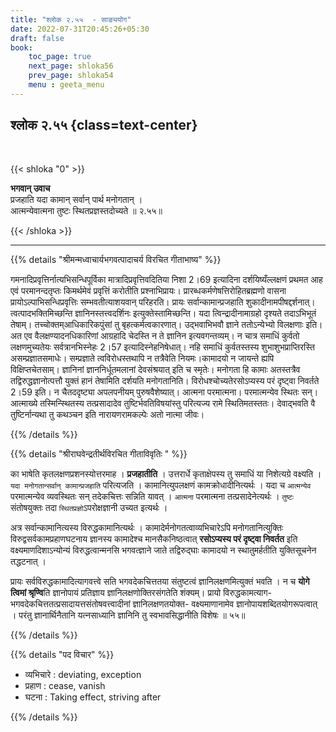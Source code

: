 ```yaml
---
title: "श्लोक २.५५  - साङ्ययोग"
date: 2022-07-31T20:45:26+05:30
draft: false
book:
    toc_page: true
    next_page: shloka56
    prev_page: shloka54
    menu : geeta_menu
---
```




## श्लोक २.५५ {class=text-center}

<br/>

{{< shloka  "0"  >}}  

**भगवान् उवाच**   
प्रजहाति यदा कामान् सर्वान् पार्थ मनोगतान् ।   
आत्मन्येवात्मना तुष्टः स्थितप्रज्ञस्तदोच्यते ॥ २.५५॥   

{{< /shloka >}}

---


{{% details "श्रीमन्मध्वाचार्यभगवत्पादाचर्य विरचित  गीताभाष्य" %}}

गमनादिप्रवृत्तिर्नात्यभिसन्धिपूर्विका मात्रादिप्रवृत्तिवदितिया निशा 2।69 इत्यादिना दर्शयिष्यँल्लक्षणं प्रथमत आह एवं परमानन्दतृप्तः किमर्थमेवं प्रवृत्तिं करोतीति प्रश्नाभिप्रायः। प्रारब्धकर्मणेषत्तिरोहितब्रह्मणो वासना प्रायोऽल्पाभिसन्धिप्रवृत्तिः सम्भवतीत्याशयवान् परिहरति। प्रायः सर्वान्कामान्प्रजहाति शुकादीनामपीषद्दर्शनात्।त्वत्पादभक्तिमिच्छन्ति ज्ञानिनस्तत्त्वदर्शिनः इत्युक्तेस्तामिच्छन्ति। यदा त्विन्द्रादीनामाग्रहो दृश्यते तदाऽभिभूतं तेषाम्। तच्चोक्तम्आधिकारिकपुंसां तु बृहत्कर्मत्वकारणात्। उद्भवाभिभवौ ज्ञाने ततोऽन्येभ्यो विलक्षणाः इति। अत एव वैलक्षण्यादनधिकारिणां आग्रहादि चेदस्ति न ते ज्ञानिन इत्यवगन्तव्यम्।
न चात्र समाधिं कुर्वतो लक्षणमुच्यतेयः सर्वत्रानभिस्नेहः 2।57 इत्यादिस्नेहनिषेधात्। नहि समाधिं कुर्वतस्तस्य शुभाशुभप्राप्तिरस्ति असम्प्रज्ञातसमाधेः। सम्प्रज्ञाते त्वविरोधस्तथापि न तत्रैवेति नियमः।कामादयो न जायन्ते ह्यपि विक्षिप्तचेतसाम्। ज्ञानिनां ज्ञाननिर्धूतमलानां देवसंश्रयात् इति च स्मृतेः। मनोगता हि कामाः अतस्तत्रैव तद्विरुद्धज्ञानोत्पत्तौ युक्तं हानं तेषामिति दर्शयति मनोगतानिति। विरोधश्चोच्यतेरसोऽप्यस्य परं दृष्ट्वा निवर्तते 2।59 इति। न चैतददृष्ट्या अपलपनीयम् पुरुषवैशेष्यात्। आत्मना परमात्मना। परमात्मन्येव स्थितः सन्। आत्माख्ये तस्मिन्स्थितस्य तत्प्रसादादेव तुष्टिर्भवतिविषयांस्तु परित्यज्य रामे स्थितिमतस्ततः। देवाद्भवति वै तुष्टिर्नान्यथा तु कथञ्चन इति नारायणरामकल्पेः अतो नात्मा जीवः।

{{% /details %}}



{{% details "श्रीराघवेन्द्रतीर्थविरचित गीताविवृतिः " %}}

का भाषेति कृतलक्षणप्रशनस्योत्तरमाह । **प्रजहातीति** । उत्तरार्धे
कृताक्षेपस्य तु समाधिं या निशेत्यग्रे वक्ष्यति । 
`यदा मनोगतान्सर्वान्‌ कामान्प्रजहाति` परित्यजति । 
कामानित्युपलक्षणं कामक्रोधादीनित्यर्थः । यदा
च `आत्मन्येव` परमात्मन्येव व्यवस्थितः सन्‌ तदेकचित्तः सन्निति यावत्‌ । 
`आत्मना` परमात्मना तत्प्रसादेनेत्यर्थः । 
`तुष्टः` संतोषयुक्तः तदा `स्थितप्रज्ञो`ऽपरोक्षज्ञानी
उच्यत इत्यर्थः ।   

अत्र सर्वान्कामानित्यस्य विरुद्धकामानित्यर्थः ।
कामादेर्मनोगतत्वाव्यभिचारेऽपि मनोगतानित्युक्तिः विरुद्वसर्वकामप्रहाणघटनाय 
ज्ञानस्य कामादेश्च मानसैकनिष्ठत्वात्‌ **रसोऽप्यस्य परं दृष्ट्वा निवर्तत** इति
वक्ष्यमाणदिशाऽन्योन्यं विरुद्धत्वान्मनसि भगवत्ज्ञाने जाते तद्विरुद्घाः कामादयो 
न स्थातुमर्हतीति युक्तिसूचनेन तद्धटनात्‌ ।   

प्रायः सर्वविरुद्धकामादित्यागवत्त्वे सति भगवदेकचित्ततया संतुष्टत्वं 
ज्ञानिलक्षणमित्युक्तं भवति । न च **योगे त्विमां श्रृण्वि**ति 
ज्ञानोपायं प्रतिज्ञाय ज्ञानिलक्षणोक्तिरसंगतेति शंक्यम्‌।
प्रायो विरुद्धकामत्याग- भगवदेकचित्ततत्प्रसादायत्तसंतोषवत्त्वादीनां
ज्ञानिलक्षणतयोक्त- वक्ष्यमाणानामेव ज्ञानोपायशब्दितयोगरूपत्वात्‌ । 
परंतु ज्ञानार्थिनैतानि यत्नसाध्यानि ज्ञानिनि तु स्वभावसिद्धानीति विशेषः ॥ ५५॥

{{% /details %}}



{{% details "पद विचार" %}}
- व्यभिचारे :  deviating, exception
- प्रहाण :  cease, vanish
- घटना : Taking effect, striving after

{{% /details %}}

